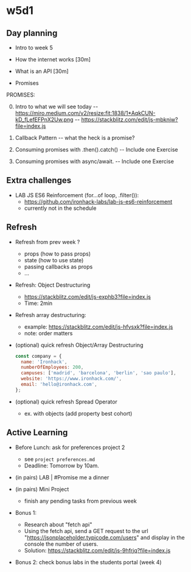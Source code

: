 
# w5d1




## Day planning

<!-- @todo: create a small warmup activity (before we start with "how the internet works") -->

- Intro to week 5

- How the internet works [30m]

- What is an API [30m]

- Promises


PROMISES:

0. Intro to what we will see today
   -- https://miro.medium.com/v2/resize:fit:1838/1*AqkCUN-kD_fLefEFPnX2Uw.png
   -- https://stackblitz.com/edit/js-mbknjw?file=index.js

1. Callback Pattern
  -- what the heck is a promise?

2. Consuming promises with .then().catch()
  -- Include one Exercise
  
3. Consuming promises with async/await.
  -- Include one Exercise




## Extra challenges

- LAB JS ES6 Reinforcement (for...of loop, .filter()):
  - https://github.com/ironhack-labs/lab-js-es6-reinforcement
  - currently not in the schedule




## Refresh


- Refresh from prev week ?
  - props (how to pass props)
  - state (how to use state)
  - passing callbacks as props
  - ...


- Refresh: Object Destructuring
  - https://stackblitz.com/edit/js-exphb3?file=index.js
  - Time: 2min


- Refresh array destructuring:
    - example: https://stackblitz.com/edit/js-hfvsxk?file=index.js
    - note: order matters




- (optional) quick refresh Object/Array Destructuring

  ```js
  const company = {
    name: 'Ironhack',
    numberOfEmployees: 200,
    campuses: ['madrid', 'barcelona', 'berlin', 'sao paulo'],
    website: 'https://www.ironhack.com/',
    email: 'hello@ironhack.com',
  };
  ```

- (optional) quick refresh Spread Operator
  - ex. with objects (add property best cohort)




## Active Learning

- Before Lunch: ask for preferences project 2
  - see `project preferences.md`
  - Deadline: Tomorrow by 10am.
  

- (in pairs) LAB | #Promise me a dinner
  <!-- same pairs as mini-project -->

- (in pairs) Mini Project
  - finish any pending tasks from previous week

- Bonus 1: 
  - Research about "fetch api"
  - Using the fetch api, send a GET request to the url "https://jsonplaceholder.typicode.com/users" and display in the console the number of users.
  - Solution: https://stackblitz.com/edit/js-9hfrjq?file=index.js

- Bonus 2: check bonus labs in the students portal (week 4)


